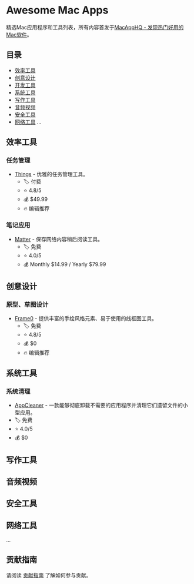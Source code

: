 
# Awesome Mac Apps

精选Mac应用程序和工具列表，所有内容首发于[MacAppHQ - 发现热门好用的Mac软件](https://macapphq.com)。

## 目录
- [效率工具](#效率工具)
- [创意设计](#创意设计)
- [开发工具](#开发工具)
- [系统工具](#系统工具)
- [写作工具](#写作工具)
- [音频视频](#音频视频)
- [安全工具](#安全工具)
- [网络工具](#网络工具)
...

## 效率工具

### 任务管理
* [Things](https://culturedcode.com/things/) - 优雅的任务管理工具。
  * 🏷️ 付费
  * ⭐ 4.8/5
  * 💰 $49.99
  * 🔥 编辑推荐

### 笔记应用

* [Matter](https://hq.getmatter.com/) - 保存网络内容稍后阅读工具。
  * 🏷️ 免费
  * ⭐ 4.0/5
  * 💰 Monthly $14.99 / Yearly $79.99
  

## 创意设计

### 原型、草图设计

* [Frame0](https://frame0.app/) - 提供丰富的手绘风格元素、易于使用的线框图工具。
  * 🏷️ 免费
  * ⭐ 4.8/5
  * 💰 $0
  * 🔥 编辑推荐

## 系统工具

### 系统清理
 * [AppCleaner](https://freemacsoft.net/appcleaner/) - 一款能够彻底卸载不需要的应用程序并清理它们遗留文件的小型应用。
  * 🏷️ 免费
  * ⭐ 4.0/5
  * 💰 $0
  

## 写作工具

## 音频视频

## 安全工具

## 网络工具
...

## 贡献指南

请阅读 [贡献指南](CONTRIBUTING.md) 了解如何参与贡献。
